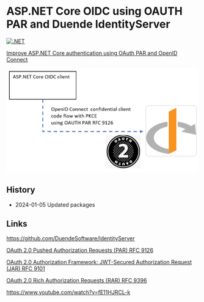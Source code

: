 # ASP.NET Core OIDC using OAUTH PAR and Duende IdentityServer

[![.NET](https://github.com/damienbod/oidc-par-aspnetcore-duende/actions/workflows/dotnet.yml/badge.svg)](https://github.com/damienbod/oidc-par-aspnetcore-duende/actions/workflows/dotnet.yml)

[Improve ASP.NET Core authentication using OAuth PAR and OpenID Connect](https://damienbod.com/2023/11/20/improve-asp-net-core-authentication-using-oauth-par-and-openid-connect/)

![PAR](https://github.com/damienbod/oidc-par-aspnetcore-duende/blob/main/images/oauth-par-oidc_01.png)

## History

- 2024-01-05 Updated packages

## Links

https://github.com/DuendeSoftware/IdentityServer

[OAuth 2.0 Pushed Authorization Requests (PAR) RFC 9126](https://datatracker.ietf.org/doc/html/rfc9126)

[OAuth 2.0 Authorization Framework: JWT-Secured Authorization Request (JAR) RFC 9101](https://datatracker.ietf.org/doc/rfc9101/)

[OAuth 2.0 Rich Authorization Requests (RAR) RFC 9396](https://datatracker.ietf.org/doc/html/rfc9396)

https://www.youtube.com/watch?v=fE11HJRCL-k